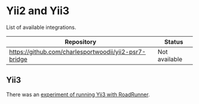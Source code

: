# Yii2 and Yii3
List of available integrations.

Repository | Status
--- | ---
https://github.com/charlesportwoodii/yii2-psr7-bridge | Not available 

## Yii3
There was an [experiment of running Yii3 with RoadRunner](https://forum.yiiframework.com/t/using-roadrunner-as-a-server/127060).

